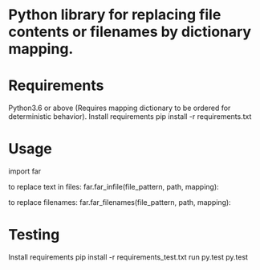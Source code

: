 # Python library for replacing file contents or filenames by dictionary mapping.

# Requirements 
Python3.6 or above (Requires mapping dictionary to be ordered for deterministic behavior).
Install requirements
pip install -r requirements.txt

# Usage
import far

to replace text in files:
far.far_infile(file_pattern, path, mapping):

to replace filenames:
far.far_filenames(file_pattern, path, mapping):

# Testing
Install requirements
pip install -r requirements_test.txt
run py.test
py.test
